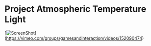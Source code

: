 # Project Atmospheric Temperature Light




[![ScreenShot](http://puu.sh/mzEck/f217832322.jpg )] (https://vimeo.com/groups/gamesandinteraction/videos/152090474)

